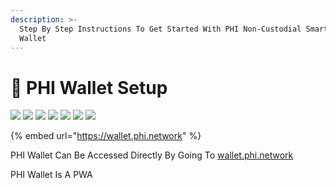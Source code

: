 ```yaml
---
description: >-
  Step By Step Instructions To Get Started With PHI Non-Custodial Smart Chain
  Wallet
---
```


# 🏦 PHI Wallet Setup

![](../../../.gitbook/assets/IMG\_4863.jpg) ![](../../../.gitbook/assets/IMG\_4864.jpg) ![](<../../../.gitbook/assets/IMG\_4865 (1).jpg>) ![](<../../../.gitbook/assets/IMG\_4866 (1).jpg>) ![](../../../.gitbook/assets/IMG\_4867.jpg) ![](<../../../.gitbook/assets/IMG\_4868 (1).jpg>) ![](../../../.gitbook/assets/IMG\_4869.jpg)

{% embed url="https://wallet.phi.network" %}

PHI Wallet Can Be Accessed Directly By Going To [wallet.phi.network](https://wallet.phi.network)

PHI Wallet Is A PWA

